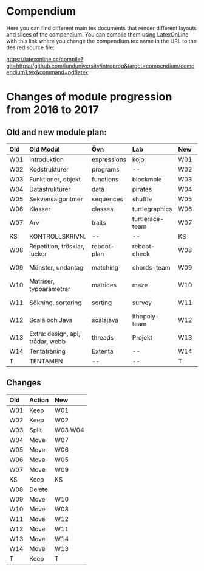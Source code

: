 # Compendium

Here you can find different main tex documents that render different layouts and slices of the compendium. You can compile them using LatexOnLine with this link where you change the compendium.tex name in the URL to the desired source file:

https://latexonline.cc/compile?git=https://github.com/lunduniversity/introprog&target=compendium/compendium1.tex&command=pdflatex

# Changes of module progression from 2016 to 2017

## Old and new module plan:

| Old | Old Modul                        | Övn         | Lab             | New | New Modul                    | New Övn     | New Lab         |
|:----|:---------------------------------|:------------|:----------------|:----|:-----------------------------|:------------|:----------------|
| W01 | Introduktion                     | expressions | kojo            | W01 | Introduktion                 | expressions | kojo            |
| W02 | Kodstrukturer                    | programs    | --              | W02 | Program                      | programs    | --              |
| W03 | Funktioner, objekt               | functions   | blockmole       | W03 | Funktioner                   | functions   | irritext        |
| W04 | Datastrukturer                   | data        | pirates         | W04 | Objekt                       | objects     | blockmole       |
| W05 | Sekvensalgoritmer                | sequences   | shuffle         | W05 | Klasser                      | classes     | turtle          |
| W06 | Klasser                          | classes     | turtlegraphics  | W06 | Sekvenser                    | sequences   | shuffle         |
| W07 | Arv                              | traits      | turtlerace-team | W07 | Mängder, tabeller            | lookup      | words           |
| KS  | KONTROLLSKRIVN.                  | --          | --              | KS  | KONTROLLSKRIVN.              | --          | --              |
| W08 | Repetition, trösklar, luckor     | reboot-plan | reboot-check    | W08 | Matriser, typparametrar      | matrices    | maze            |
| W09 | Mönster, undantag                | matching    | chords-team     | W09 | Arv                          | inheritance | turtlerace-team |
| W10 | Matriser, typparametrar          | matrices    | maze            | W10 | Mönstermatchning, undantag   | patterns    | chords-team     |
| W11 | Sökning, sortering               | sorting     | survey          | W11 | Språkskillnader              | scala-java  | lthopoly-team   |
| W12 | Scala och Java                   | scalajava   | lthopoly-team   | W12 | Sortering                    | sort        | survey          |
| W13 | Extra: design, api, trådar, webb | threads     | Projekt         | W13 | Repetition, tentaträning     | examprep    | Projekt         |
| W14 | Tentaträning                     | Extenta     | --              | W14 | Extra                        | extra       | --              |
| T   | TENTAMEN                         | --          | --              | T   | TENTAMEN                     | --          | --              |


## Changes
| Old | Action    | New |
|:----|:----------|:----|
| W01 | Keep      | W01 |
| W02 | Keep      | W02 |
| W03 | Split     | W03 W04 |
| W04 | Move      | W07 |
| W05 | Move      | W06 |
| W06 | Move      | W05 |
| W07 | Move      | W09 |
| KS  | Keep      | KS  |
| W08 | Delete    |     |
| W09 | Move      | W10 |
| W10 | Move      | W08 |
| W11 | Move      | W12 |
| W12 | Move      | W11 |
| W13 | Move      | W14 |
| W14 | Move      | W13 |
| T   | Keep      | T   |
